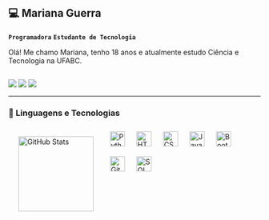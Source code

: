 ## 💻 Mariana Guerra 

**`Programadora`** **`Estudante de Tecnologia`**

Olá! Me chamo Mariana, tenho 18 anos e atualmente estudo Ciência e Tecnologia na UFABC. 
  
  ##
 
<div> 
  <a href="https://www.linkedin.com/in/marianahguerra" target="_blank"><img src="https://img.shields.io/badge/-LinkedIn-%230077B5?style=for-the-badge&logo=linkedin&logoColor=white" target="_blank"></a> 
 <a href="https://discordapp.com/users/678731839858540576" target="_blank"><img src="https://img.shields.io/badge/Discord-7356EA?style=for-the-badge&logo=discord&logoColor=white" target="_blank"></a>
  <a href = "mailto:marianahguerra@gmail.com"><img src="https://img.shields.io/badge/-Gmail-333333?style=for-the-badge&logo=gmail&logoColor=red" target="_blank"></a>
</div>

---

### 🤖 Linguagens e Tecnologias

<div>

<p>
  <img 
        align="left" 
        alt="GitHub Stats" 
        height="150"
        style="padding: 20px;" 
        src="https://github-readme-stats.vercel.app/api/top-langs/?username=marihguerra&theme=onedark&layout=compact&custom_title=Most+Used+Languages&langs_count=9" 
    />
</p>

<img 
    align="left" 
    alt="Python" 
    title="Python"
    width="30px" 
    style="padding: 10px;" 
    src="https://cdn.jsdelivr.net/gh/devicons/devicon@latest/icons/python/python-original.svg" 
/>
<img 
    align="left" 
    alt="HTML"
    title="HTML" 
    width="30px" 
    style="padding: 10px;" 
    src="https://cdn.jsdelivr.net/gh/devicons/devicon@latest/icons/html5/html5-original.svg" 
/>
<img 
    align="left" 
    alt="CSS" 
    title="CSS"
    width="30px" 
    style="padding: 10px;" 
    src="https://cdn.jsdelivr.net/gh/devicons/devicon@latest/icons/css3/css3-original.svg" 
/>
<img 
    align="left" 
    alt="JavaScript" 
    title="JavaScript"
    width="30px" 
    style="padding: 10px;" 
    src="https://cdn.jsdelivr.net/gh/devicons/devicon@latest/icons/javascript/javascript-original.svg" 
/>
<img 
    align="left" 
    alt="Bootstrap"
    title="Bootstrap" 
    width="30px" 
    style="padding: 10px;" 
    src="https://cdn.jsdelivr.net/gh/devicons/devicon@latest/icons/bootstrap/bootstrap-original.svg" 
/>
<img 
    align="left" 
    alt="Git" 
    title="Git"
    width="30px" 
    style="padding: 10px;" 
    src="https://cdn.jsdelivr.net/gh/devicons/devicon@latest/icons/git/git-original.svg" 
/>
<img 
    align="left" 
    alt="SQL" 
    title="SQL"
    width="30px" 
    style="padding: 10px;" 
    src="https://cdn.jsdelivr.net/gh/devicons/devicon@latest/icons/sqldeveloper/sqldeveloper-original.svg" 
/>

</div>
